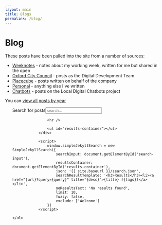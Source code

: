 ```yaml
---
layout: main
title: Blogs
permalink: /blog/
--- 
```

<div class="page-header">
<h1>Blog</h1>
</div>

These posts have been pulled into the site from a number of sources:
- [Weeknotes](/tags/weeknotes/) - notes about my working week, written for me but shared in the open
- [Oxford City Council](/tags/oxford/) - posts as the Digital Development Team
- [Placecube](/tags/placecube/) - posts written on behalf of the company
- [Personal](/tags/personal/) - anything else I've written
- [Chatbots](https://localdigitalchatbots.github.io/archive/) - posts on the Local Digital Chatbots project


You can [view all posts by year](/all-posts/)

<ul>
                <div>
                    <label for="search-input">Search for posts</label><input type="search" id="search-input" placeholder="search...">

                    <hr />

                    <ul id="results-container"></ul>
                </div>

                <script>
                    window.simpleJekyllSearch = new SimpleJekyllSearch({
                        searchInput: document.getElementById('search-input'),
                        resultsContainer: document.getElementById('results-container'),
                        json: '{{ site.baseurl }}/search.json',
                        searchResultTemplate: '<h3>Results</h3><li><a href="{url}?query={query}" title="{desc}">{title} [{tags}]</a></li>',
                        noResultsText: 'No results found',
                        limit: 10,
                        fuzzy: false,
                        exclude: ['Welcome']
                    })
                </script>
      
    </ul>
